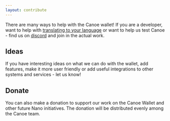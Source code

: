 ```yaml
---
layout: contribute
---
```


There are many ways to help with the Canoe wallet! If you are a developer, want to help with [translating to your language](https://poeditor.com/join/project/cnSZa85DRN) or want to help us test Canoe - find us on [discord](https://discord.gg/ecVcJM3) and join in the actual work. 

## Ideas
If you have interesting ideas on what we can do with the wallet, add features, make it more user friendly or add useful integrations to other systems and services - let us know!

## Donate
You can also make a donation to support our work on the Canoe Wallet and other future Nano initiatives. The donation will be distributed evenly among the Canoe team.
